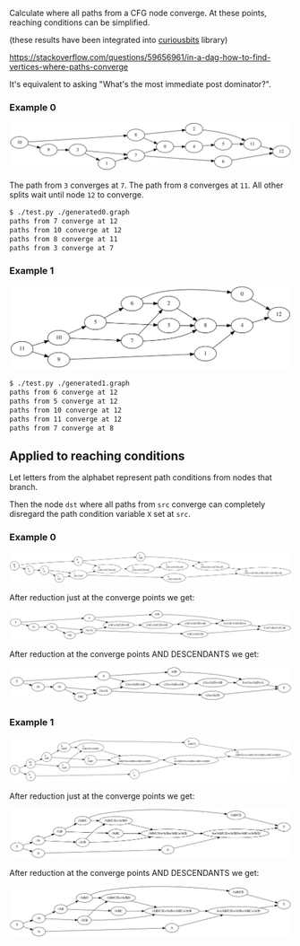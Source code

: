 Calculate where all paths from a CFG node converge. At these points, reaching conditions can be simplified.

(these results have been integrated into [curiousbits](https://github.com/lwerdna/curiousbits) library)

https://stackoverflow.com/questions/59656961/in-a-dag-how-to-find-vertices-where-paths-converge

It's equivalent to asking "What's the most immediate post dominator?".

### Example 0

![](./assets/generated0.svg)

The path from `3` converges at `7`. The path from `8` converges at `11`. All other splits wait until node `12` to converge.

```
$ ./test.py ./generated0.graph
paths from 7 converge at 12
paths from 10 converge at 12
paths from 8 converge at 11
paths from 3 converge at 7
```

### Example 1

![](./assets/generated1.svg)

```
$ ./test.py ./generated1.graph
paths from 6 converge at 12
paths from 5 converge at 12
paths from 10 converge at 12
paths from 11 converge at 12
paths from 7 converge at 8
```

## Applied to reaching conditions

Let letters from the alphabet represent path conditions from nodes that branch.

Then the node `dst` where all paths from `src` converge can completely disregard the path condition variable `X` set at `src`.

### Example 0

![](./assets/generated0-logic.svg)

After reduction just at the converge points we get:

![](./assets/generated0-reduced-converge.svg)

After reduction at the converge points AND DESCENDANTS we get:

![](./assets/generated0-reduced.svg)

### Example 1

![](./assets/generated1-logic.svg)

After reduction just at the converge points we get:

![](./assets/generated1-reduced-converge.svg)

After reduction at the converge points AND DESCENDANTS we get:

![](./assets/generated1-reduced.svg)

